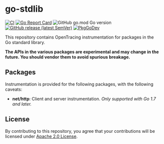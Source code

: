 # go-stdlib

[![CI](https://github.com/opentracing-contrib/go-stdlib/actions/workflows/ci.yml/badge.svg)](https://github.com/opentracing-contrib/go-stdlib/actions/workflows/ci.yml)
[![Go Report Card](https://goreportcard.com/badge/github.com/opentracing-contrib/go-stdlib)](https://goreportcard.com/report/github.com/opentracing-contrib/go-stdlib)
![GitHub go.mod Go version](https://img.shields.io/github/go-mod/go-version/opentracing-contrib/go-stdlib)
[![GitHub release (latest SemVer)](https://img.shields.io/github/v/release/opentracing-contrib/go-stdlib?logo=github&sort=semver)](https://github.com/opentracing-contrib/go-stdlib/releases/latest)
[![PkgGoDev](https://pkg.go.dev/badge/github.com/opentracing-contrib/go-stdlib)](https://pkg.go.dev/github.com/opentracing-contrib/go-stdlib)

This repository contains OpenTracing instrumentation for packages in
the Go standard library.

**The APIs in the various packages are experimental and may change in
the future. You should vendor them to avoid spurious breakage.**

## Packages

Instrumentation is provided for the following packages, with the
following caveats:

- **net/http**: Client and server instrumentation. *Only supported
  with Go 1.7 and later.*

## License

By contributing to this repository, you agree that your contributions will be licensed under [Apache 2.0 License](./LICENSE).
